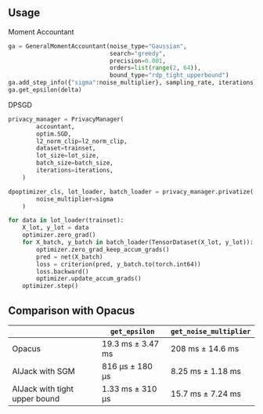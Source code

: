 ## Usage

Moment Accountant
```python
ga = GeneralMomentAccountant(noise_type="Gaussian",
                             search="greedy",
                             precision=0.001,
                             orders=list(range(2, 64)),
                             bound_type="rdp_tight_upperbound")
ga.add_step_info({"sigma":noise_multiplier}, sampling_rate, iterations)
ga.get_epsilon(delta)
```

DPSGD
```python
privacy_manager = PrivacyManager(
        accountant,
        optim.SGD,
        l2_norm_clip=l2_norm_clip,
        dataset=trainset,
        lot_size=lot_size,
        batch_size=batch_size,
        iterations=iterations,
    )

dpoptimizer_cls, lot_loader, batch_loader = privacy_manager.privatize(
        noise_multiplier=sigma
    )

for data in lot_loader(trainset):
    X_lot, y_lot = data
    optimizer.zero_grad()
    for X_batch, y_batch in batch_loader(TensorDataset(X_lot, y_lot)):
        optimizer.zero_grad_keep_accum_grads()
        pred = net(X_batch)
        loss = criterion(pred, y_batch.to(torch.int64))
        loss.backward()
        optimizer.update_accum_grads()
    optimizer.step()
```


## Comparison with Opacus

|                               | `get_epsilon`     | `get_noise_multiplier` |
| ----------------------------- | ----------------- | ---------------------- |
| Opacus                        | 19.3 ms ± 3.47 ms | 208 ms ± 14.6 ms       |
| AIJack with SGM               | 816 µs ± 180 µs   | 8.25 ms ± 1.18 ms      |
| AIJack with tight upper bound | 1.33 ms ± 310 µs  | 15.7 ms ± 7.24 ms      |

